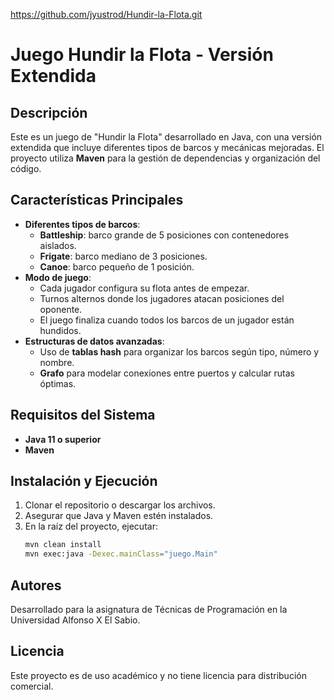 https://github.com/jyustrod/Hundir-la-Flota.git

# Juego Hundir la Flota - Versión Extendida

## Descripción
Este es un juego de "Hundir la Flota" desarrollado en Java, con una versión extendida que incluye diferentes tipos de barcos y mecánicas mejoradas. El proyecto utiliza **Maven** para la gestión de dependencias y organización del código.

## Características Principales
- **Diferentes tipos de barcos**:
  - **Battleship**: barco grande de 5 posiciones con contenedores aislados.
  - **Frigate**: barco mediano de 3 posiciones.
  - **Canoe**: barco pequeño de 1 posición.
- **Modo de juego**:
  - Cada jugador configura su flota antes de empezar.
  - Turnos alternos donde los jugadores atacan posiciones del oponente.
  - El juego finaliza cuando todos los barcos de un jugador están hundidos.
- **Estructuras de datos avanzadas**:
  - Uso de **tablas hash** para organizar los barcos según tipo, número y nombre.
  - **Grafo** para modelar conexiones entre puertos y calcular rutas óptimas.

## Requisitos del Sistema
- **Java 11 o superior**
- **Maven**

## Instalación y Ejecución
1. Clonar el repositorio o descargar los archivos.
2. Asegurar que Java y Maven estén instalados.
3. En la raíz del proyecto, ejecutar:
   ```sh
   mvn clean install
   mvn exec:java -Dexec.mainClass="juego.Main"

## Autores

Desarrollado para la asignatura de Técnicas de Programación en la Universidad Alfonso X El Sabio.

## Licencia

Este proyecto es de uso académico y no tiene licencia para distribución comercial.

